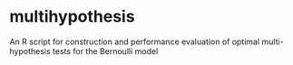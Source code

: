 # multihypothesis
An R script for construction and performance evaluation of optimal multi-hypothesis tests for the Bernoulli model
